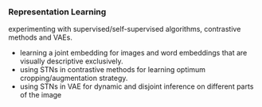 ### Representation Learning

experimenting with supervised/self-supervised algorithms, contrastive methods and VAEs.

- learning a joint embedding for images and word embeddings that are visually descriptive exclusively.
- using STNs in contrastive methods for learning optimum cropping/augmentation strategy. 
- using STNs in VAE for dynamic and disjoint inference on different parts of the image
